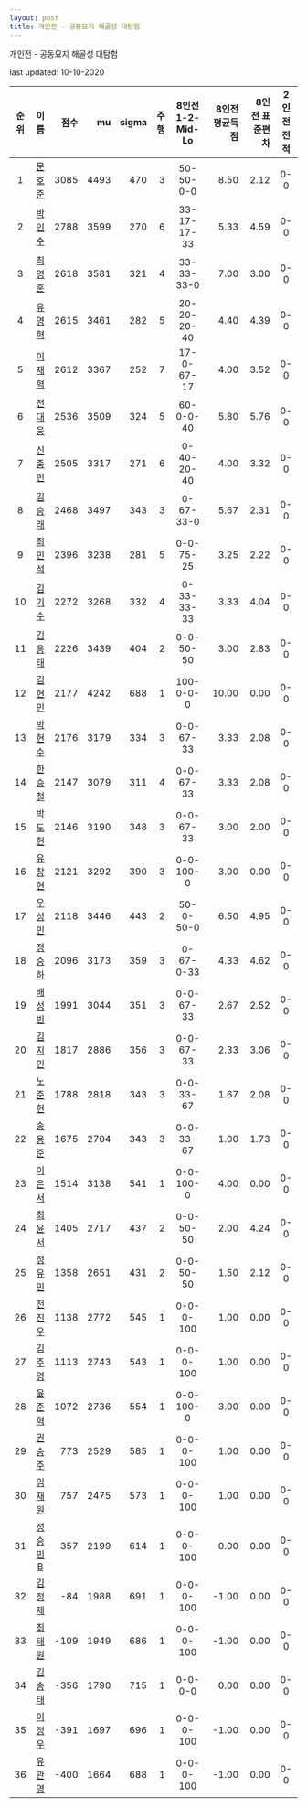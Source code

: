 ```yaml
---
layout: post
title: 개인전 - 공동묘지 해골성 대탐험
---
```



개인전 - 공동묘지 해골성 대탐험


last updated: 10-10-2020

| 순위 | 이름 | 점수 | mu | sigma | 주행 | 8인전 1-2-Mid-Lo | 8인전 평균득점 | 8인전 표준편차 | 2인전 전적 |
|:---:|:---:|---:|---:|---:|---:|:---:|---:|---:|:---:|
| 1 | [문호준](../munhojun) | 3085 | 4493 | 470 | 3 | 50-50-0-0 | 8.50 | 2.12 | 0-0 |
| 2 | [박인수](../bakinsu) | 2788 | 3599 | 270 | 6 | 33-17-17-33 | 5.33 | 4.59 | 0-0 |
| 3 | [최영훈](../choiyeonghun) | 2618 | 3581 | 321 | 4 | 33-33-33-0 | 7.00 | 3.00 | 0-0 |
| 4 | [유영혁](../yuyeonghyeok) | 2615 | 3461 | 282 | 5 | 20-20-20-40 | 4.40 | 4.39 | 0-0 |
| 5 | [이재혁](../ijaehyeok) | 2612 | 3367 | 252 | 7 | 17-0-67-17 | 4.00 | 3.52 | 0-0 |
| 6 | [전대웅](../jeondaewoong) | 2536 | 3509 | 324 | 5 | 60-0-0-40 | 5.80 | 5.76 | 0-0 |
| 7 | [신종민](../shinjongmin) | 2505 | 3317 | 271 | 6 | 0-40-20-40 | 4.00 | 3.32 | 0-0 |
| 8 | [김승래](../gimseungrae) | 2468 | 3497 | 343 | 3 | 0-67-33-0 | 5.67 | 2.31 | 0-0 |
| 9 | [최민석](../choiminseok) | 2396 | 3238 | 281 | 5 | 0-0-75-25 | 3.25 | 2.22 | 0-0 |
| 10 | [김기수](../gimgisu) | 2272 | 3268 | 332 | 4 | 0-33-33-33 | 3.33 | 4.04 | 0-0 |
| 11 | [김응태](../gimeungtae) | 2226 | 3439 | 404 | 2 | 0-0-50-50 | 3.00 | 2.83 | 0-0 |
| 12 | [김현민](../gimhyunmin) | 2177 | 4242 | 688 | 1 | 100-0-0-0 | 10.00 | 0.00 | 0-0 |
| 13 | [박현수](../bakhyeonsu) | 2176 | 3179 | 334 | 3 | 0-0-67-33 | 3.33 | 2.08 | 0-0 |
| 14 | [한승철](../hanseungcheol) | 2147 | 3079 | 311 | 4 | 0-0-67-33 | 3.33 | 2.08 | 0-0 |
| 15 | [박도현](../bakdohyeon) | 2146 | 3190 | 348 | 3 | 0-0-67-33 | 3.00 | 2.00 | 0-0 |
| 16 | [유창현](../yuchanghyeon) | 2121 | 3292 | 390 | 3 | 0-0-100-0 | 3.00 | 0.00 | 0-0 |
| 17 | [우성민](../useongmin) | 2118 | 3446 | 443 | 2 | 50-0-50-0 | 6.50 | 4.95 | 0-0 |
| 18 | [정승하](../jeongseungha) | 2096 | 3173 | 359 | 3 | 0-67-0-33 | 4.33 | 4.62 | 0-0 |
| 19 | [배성빈](../baeseongbin) | 1991 | 3044 | 351 | 3 | 0-0-67-33 | 2.67 | 2.52 | 0-0 |
| 20 | [김지민](../gimjimin) | 1817 | 2886 | 356 | 3 | 0-0-67-33 | 2.33 | 3.06 | 0-0 |
| 21 | [노준현](../nojunhyeon) | 1788 | 2818 | 343 | 3 | 0-0-33-67 | 1.67 | 2.08 | 0-0 |
| 22 | [송용준](../songyongjun) | 1675 | 2704 | 343 | 3 | 0-0-33-67 | 1.00 | 1.73 | 0-0 |
| 23 | [이은서](../ieunseo) | 1514 | 3138 | 541 | 1 | 0-0-100-0 | 4.00 | 0.00 | 0-0 |
| 24 | [최윤서](../choiyunseo) | 1405 | 2717 | 437 | 2 | 0-0-50-50 | 2.00 | 4.24 | 0-0 |
| 25 | [정유민](../jeongyumin) | 1358 | 2651 | 431 | 2 | 0-0-50-50 | 1.50 | 2.12 | 0-0 |
| 26 | [전진우](../jeonjinwoo) | 1138 | 2772 | 545 | 1 | 0-0-0-100 | 1.00 | 0.00 | 0-0 |
| 27 | [김주영](../gimjuyeong) | 1113 | 2743 | 543 | 1 | 0-0-0-100 | 1.00 | 0.00 | 0-0 |
| 28 | [윤준혁](../yunjunhyeok) | 1072 | 2736 | 554 | 1 | 0-0-100-0 | 3.00 | 0.00 | 0-0 |
| 29 | [권승주](../glamint) | 773 | 2529 | 585 | 1 | 0-0-0-100 | 1.00 | 0.00 | 0-0 |
| 30 | [임재원](../imjaewon) | 757 | 2475 | 573 | 1 | 0-0-0-100 | 1.00 | 0.00 | 0-0 |
| 31 | [정승민B](../jeongseungminb) | 357 | 2199 | 614 | 1 | 0-0-0-100 | 0.00 | 0.00 | 0-0 |
| 32 | [김정제](../gimjeongje) | -84 | 1988 | 691 | 1 | 0-0-0-100 | -1.00 | 0.00 | 0-0 |
| 33 | [최태원](../choitaiwon) | -109 | 1949 | 686 | 1 | 0-0-0-100 | -1.00 | 0.00 | 0-0 |
| 34 | [김승태](../gimseungtae) | -356 | 1790 | 715 | 1 | 0-0-0-0 | 0.00 | 0.00 | 0-0 |
| 35 | [이정우](../ijeongu) | -391 | 1697 | 696 | 1 | 0-0-0-100 | -1.00 | 0.00 | 0-0 |
| 36 | [유관영](../yugwanyeong) | -400 | 1664 | 688 | 1 | 0-0-0-100 | -1.00 | 0.00 | 0-0 |
